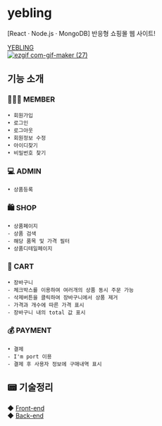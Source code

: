 # yebling
[React · Node.js · MongoDB] 반응형 쇼핑몰 웹 사이트!

<!-- ### 📊 admin
```
id : admin
password : admin1234!
```
### 😀 user
```
id : user01
password : pass1234!
``` -->

<!-- ## Deployment / 배포 -->
<!-- ※ 현재는 로그인, 로그아웃, 회원가입 기능만 완성되어있습니다! <br> -->
<!-- [YEBLING<br>
![image](https://user-images.githubusercontent.com/59958929/131241441-0aa12cef-57a7-4d43-9b7b-5b823b32b48a.png)](https://yebling.herokuapp.com/) -->
[YEBLING<br>
![ezgif com-gif-maker (27)](https://user-images.githubusercontent.com/59958929/136686363-840ea433-99b7-4a33-a543-09725499c157.gif)](https://yebling.herokuapp.com/)


## 기능 소개

### 🙋🏻‍♀️ MEMBER
```
• 회원가입 
• 로그인 
• 로그아웃 
• 회원정보 수정
• 아이디찾기
• 비밀번호 찾기
```
### 💻 ADMIN
```
• 상품등록
```
###  🛍️ SHOP
```
• 상품페이지
- 상품 검색
- 해당 품목 및 가격 필터
• 상품디테일페이지
```
### 🛒 CART
```
• 장바구니
- 체크박스를 이용하여 여러개의 상품 동시 주문 가능 
- 삭제버튼을 클릭하여 장바구니에서 상품 제거 
- 가격과 개수에 따른 가격 표시 
- 장바구니 내의 total 값 표시 
```
### 💰 PAYMENT
```
• 결제
- I'm port 이용
- 결제 후 사용자 정보에 구매내역 표시
```

## 📟 기술정리

◆ [Front-end](./docs/front.md)</br>
◆ [Back-end](./docs/back.md)</br>
<!-- ◆ [Deployment](./docs/deploy.md) -->

